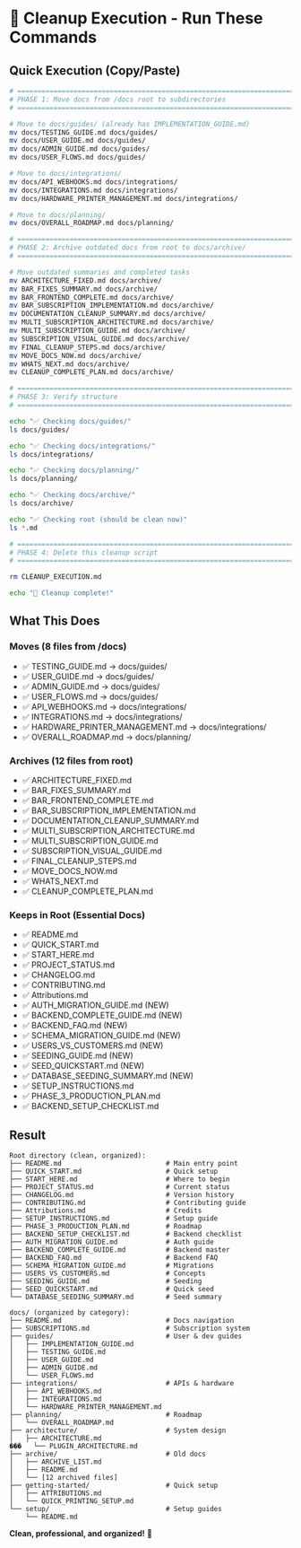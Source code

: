# 🧹 Cleanup Execution - Run These Commands

## Quick Execution (Copy/Paste)

```bash
# ============================================================================
# PHASE 1: Move docs from /docs root to subdirectories
# ============================================================================

# Move to docs/guides/ (already has IMPLEMENTATION_GUIDE.md)
mv docs/TESTING_GUIDE.md docs/guides/
mv docs/USER_GUIDE.md docs/guides/
mv docs/ADMIN_GUIDE.md docs/guides/
mv docs/USER_FLOWS.md docs/guides/

# Move to docs/integrations/
mv docs/API_WEBHOOKS.md docs/integrations/
mv docs/INTEGRATIONS.md docs/integrations/
mv docs/HARDWARE_PRINTER_MANAGEMENT.md docs/integrations/

# Move to docs/planning/
mv docs/OVERALL_ROADMAP.md docs/planning/

# ============================================================================
# PHASE 2: Archive outdated docs from root to docs/archive/
# ============================================================================

# Move outdated summaries and completed tasks
mv ARCHITECTURE_FIXED.md docs/archive/
mv BAR_FIXES_SUMMARY.md docs/archive/
mv BAR_FRONTEND_COMPLETE.md docs/archive/
mv BAR_SUBSCRIPTION_IMPLEMENTATION.md docs/archive/
mv DOCUMENTATION_CLEANUP_SUMMARY.md docs/archive/
mv MULTI_SUBSCRIPTION_ARCHITECTURE.md docs/archive/
mv MULTI_SUBSCRIPTION_GUIDE.md docs/archive/
mv SUBSCRIPTION_VISUAL_GUIDE.md docs/archive/
mv FINAL_CLEANUP_STEPS.md docs/archive/
mv MOVE_DOCS_NOW.md docs/archive/
mv WHATS_NEXT.md docs/archive/
mv CLEANUP_COMPLETE_PLAN.md docs/archive/

# ============================================================================
# PHASE 3: Verify structure
# ============================================================================

echo "✅ Checking docs/guides/"
ls docs/guides/

echo "✅ Checking docs/integrations/"
ls docs/integrations/

echo "✅ Checking docs/planning/"  
ls docs/planning/

echo "✅ Checking docs/archive/"
ls docs/archive/

echo "✅ Checking root (should be clean now)"
ls *.md

# ============================================================================
# PHASE 4: Delete this cleanup script
# ============================================================================

rm CLEANUP_EXECUTION.md

echo "🎉 Cleanup complete!"
```

## What This Does

### Moves (8 files from /docs)
- ✅ TESTING_GUIDE.md → docs/guides/
- ✅ USER_GUIDE.md → docs/guides/
- ✅ ADMIN_GUIDE.md → docs/guides/
- ✅ USER_FLOWS.md → docs/guides/
- ✅ API_WEBHOOKS.md → docs/integrations/
- ✅ INTEGRATIONS.md → docs/integrations/
- ✅ HARDWARE_PRINTER_MANAGEMENT.md → docs/integrations/
- ✅ OVERALL_ROADMAP.md → docs/planning/

### Archives (12 files from root)
- ✅ ARCHITECTURE_FIXED.md
- ✅ BAR_FIXES_SUMMARY.md
- ✅ BAR_FRONTEND_COMPLETE.md
- ✅ BAR_SUBSCRIPTION_IMPLEMENTATION.md
- ✅ DOCUMENTATION_CLEANUP_SUMMARY.md
- ✅ MULTI_SUBSCRIPTION_ARCHITECTURE.md
- ✅ MULTI_SUBSCRIPTION_GUIDE.md
- ✅ SUBSCRIPTION_VISUAL_GUIDE.md
- ✅ FINAL_CLEANUP_STEPS.md
- ✅ MOVE_DOCS_NOW.md
- ✅ WHATS_NEXT.md
- ✅ CLEANUP_COMPLETE_PLAN.md

### Keeps in Root (Essential Docs)
- ✅ README.md
- ✅ QUICK_START.md  
- ✅ START_HERE.md
- ✅ PROJECT_STATUS.md
- ✅ CHANGELOG.md
- ✅ CONTRIBUTING.md
- ✅ Attributions.md
- ✅ AUTH_MIGRATION_GUIDE.md (NEW)
- ✅ BACKEND_COMPLETE_GUIDE.md (NEW)
- ✅ BACKEND_FAQ.md (NEW)
- ✅ SCHEMA_MIGRATION_GUIDE.md (NEW)
- ✅ USERS_VS_CUSTOMERS.md (NEW)
- ✅ SEEDING_GUIDE.md (NEW)
- ✅ SEED_QUICKSTART.md (NEW)
- ✅ DATABASE_SEEDING_SUMMARY.md (NEW)
- ✅ SETUP_INSTRUCTIONS.md
- ✅ PHASE_3_PRODUCTION_PLAN.md
- ✅ BACKEND_SETUP_CHECKLIST.md

## Result

```
Root directory (clean, organized):
├── README.md                          # Main entry point
├── QUICK_START.md                     # Quick setup
├── START_HERE.md                      # Where to begin
├── PROJECT_STATUS.md                  # Current status
├── CHANGELOG.md                       # Version history
├── CONTRIBUTING.md                    # Contributing guide
├── Attributions.md                    # Credits
├── SETUP_INSTRUCTIONS.md              # Setup guide
├── PHASE_3_PRODUCTION_PLAN.md         # Roadmap
├── BACKEND_SETUP_CHECKLIST.md         # Backend checklist
├── AUTH_MIGRATION_GUIDE.md            # Auth guide
├── BACKEND_COMPLETE_GUIDE.md          # Backend master
├── BACKEND_FAQ.md                     # Backend FAQ
├── SCHEMA_MIGRATION_GUIDE.md          # Migrations
├── USERS_VS_CUSTOMERS.md              # Concepts
├── SEEDING_GUIDE.md                   # Seeding
├── SEED_QUICKSTART.md                 # Quick seed
└── DATABASE_SEEDING_SUMMARY.md        # Seed summary

docs/ (organized by category):
├── README.md                          # Docs navigation
├── SUBSCRIPTIONS.md                   # Subscription system
├── guides/                            # User & dev guides
│   ├── IMPLEMENTATION_GUIDE.md
│   ├── TESTING_GUIDE.md
│   ├── USER_GUIDE.md
│   ├── ADMIN_GUIDE.md
│   └── USER_FLOWS.md
├── integrations/                      # APIs & hardware
│   ├── API_WEBHOOKS.md
│   ├── INTEGRATIONS.md
│   └── HARDWARE_PRINTER_MANAGEMENT.md
├── planning/                          # Roadmap
│   └── OVERALL_ROADMAP.md
├── architecture/                      # System design
│   ├── ARCHITECTURE.md
���   └── PLUGIN_ARCHITECTURE.md
├── archive/                           # Old docs
│   ├── ARCHIVE_LIST.md
│   ├── README.md
│   └── [12 archived files]
├── getting-started/                   # Quick setup
│   ├── ATTRIBUTIONS.md
│   └── QUICK_PRINTING_SETUP.md
└── setup/                             # Setup guides
    └── README.md
```

**Clean, professional, and organized!** 🎉
